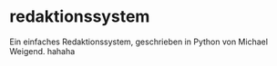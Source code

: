 # redaktionssystem
Ein einfaches Redaktionssystem, geschrieben in Python von Michael Weigend.
hahaha